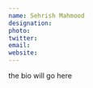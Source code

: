 ```yaml
---
name: Sehrish Mahmood
designation: 
photo: 
twitter: 
email: 
website:
---
```


the bio will go here
